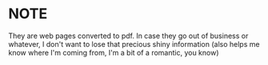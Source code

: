 # NOTE

They are web pages converted to pdf. In case they go out of business or whatever, I don't want to lose that precious shiny information (also helps me know where I'm coming from, I'm a bit of a romantic, you know)